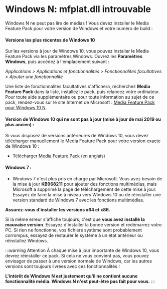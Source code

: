 # Windows N: mfplat.dll introuvable

Windows N ne peut pas lire de médias ! Vous devez installer le Media Feature Pack pour votre version de Windows et votre numéro de build :

#### Versions les plus récentes de Windows 10
Sur les versions à jour de Windows 10, vous pouvez installer le Media Feature Pack via les paramètres Windows. Ouvrez les **Paramètres Windows**, puis accédez à l'emplacement suivant :

*Applications > Applications et fonctionnalités > Fonctionnalités facultatives > Ajouter une fonctionnalité*

Une liste de fonctionnalités facultatives s'affichera, recherchez **Media Feature Pack** dans la liste, installez le pack, puis relancez votre ordinateur. Pour toute aide supplémentaire ou pour toute information au sujet de ce pack, rendez-vous sur le site Internet de Microsoft : [Media Feature Pack pour Windows 10 N](https://support.microsoft.com/en-us/help/4516397/media-feature-pack-for-windows-10-n-november-2019).

#### Version de Windows 10 qui ne sont pas à jour (mise à jour de mai 2019 ou plus ancien) :
Si vous disposez de versions antérieures de Windows 10, vous devez télécharger manuellement le Media Feature Pack pour votre version exacte de Windows 10 :
  * Télécharger [Media Feature Pack](https://www.microsoft.com/en-us/software-download/mediafeaturepack) (en anglais)

#### Windows 7 :
  * Windows 7 n'est plus pris en charge par Microsoft. Vous avez besoin de la mise à jour **KB968211** pour ajouter des fonctions multimédias, mais Microsoft a supprimé la page de téléchargement de cette mise à jour. Essayez de faire la mise à niveau vers Windows 10 ou de réinstaller une version standard de Windows 7 avec les fonctions multimédias.

**Assurez-vous d'installer les versions x64 et x86.**

Si la même erreur s'affiche toujours, c'est que **vous avez installé la mauvaise version**. Essayez d'installer la bonne version et redémarrez votre PC. Si rien ne fonctionne, vos fichiers système sont probablement corrompus, essayez de restaurer le système à un état antérieur ou réinstallez Windows.

:::warning
Attention À chaque mise à jour importante de Windows 10, vous devrez réinstaller ce pack. Si cela ne vous convient pas, vous pouvez envisager de passer à une version normale de Windows, car les autres versions sont toujours livrées avec ces fonctionnalités !

**L'intérêt de Windows N est justement qu'il ne contient aucune fonctionnalité média. Windows N n'est peut-être pas fait pour vous.**
:::